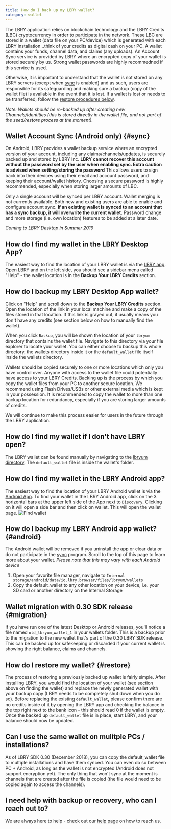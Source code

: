```yaml
---
title: How do I back up my LBRY wallet?
category: wallet
---
```


The LBRY application relies on blockchain technology and the LBRY Credits (LBC) cryptocurrency in order to participate in the network. These LBC are stored in a wallet (data file on your PC/device) which is generated with each LBRY installation...think of your credits as digital cash on your PC. A wallet contains your funds, channel data, and claims (any uploads). An Account Sync service is provided by LBRY where an encrypted copy of your wallet is stored securely by us. Strong wallet passwords are highly recommedned if this service is used. 

Otherwise, it is important to understand that the wallet is not stored on any LBRY servers (except when [sync](#sync) is enabled) and as such, users are responsible for its safeguarding and making sure a backup (copy of the wallet file) is available in the event that it is lost. If a wallet is lost or needs to be transferred, follow the [restore procedures below](#restore).

*Note: Wallets should be re-backed up after creating new Channels/Identities (this is stored directly in the wallet file, and not part of the seed/restore process at the moment).*

## Wallet Account Sync (Android only) {#sync}

On Android, LBRY provides a wallet backup service where an encrypted version of your account, including any claims/channels/updates, is securely backed up and stored by LBRY Inc. **LBRY cannot recover this account without the password set by the user when enabling sync. Extra caution is advised when setting/storing the password** This allows users to sign back into their devices using their email and account password, and keeping their account/wallet history. Choosing a secure password is highly recommended, especially when storing larger amounts of LBC.  

Only a single account will be synced per LBRY account. Wallet merging is not currently available. Both new and existing users are able to enable and configure account sync. **If an existing wallet is synced to an account that has a sync backup, it will overwrite the current wallet.** Password change and more storage (i.e. own location) features to be added at a later date. 

*Coming to LBRY Desktop in Summer 2019*

## How do I find my wallet in the LBRY Desktop App?

The easiest way to find the location of your LBRY wallet is via the [LBRY app](/get).  Open LBRY and on the left side, you should see a sidebar menu called "Help" - the wallet location is in the **Backup Your LBRY Credits** section. 

## How do I backup my LBRY Desktop App wallet?
Click on "Help" and scroll down to the **Backup Your LBRY Credits** section. Open the location of the link in your local machine and make a copy of the files stored in that location. If this link is grayed out, it usually means you don't have any credits (see section below on how to manually find the wallet).

When you click `Backup`, you will be shown the location of your `lbryum` directory that contains the wallet file.  Navigate to this directory via your file explorer to locate your wallet. You can either choose to backup this whole directory, the wallets directory inside it or the `default_wallet` file itself inside the wallets directory.

Wallets should be copied securely to one or more locations which only you have control over. Anyone with access to the wallet file could potentially have access to your LBRY Credits. Backing up is the process by which you copy the wallet files from your PC to another secure location. We recommend using Flash Drives/USBs or other external media which is kept in your possession. It is recommended to copy the wallet to more than one backup location for redundancy, especially if you are storing larger amounts of credits.

We will continue to make this process easier for users in the future through the LBRY application.

## How do I find my wallet if I don't have LBRY open?

The LBRY wallet can be found manually by navigating to the [lbryum directory](/faq/lbry-directories). The `default_wallet` file is inside the wallet's folder.

## How do I find my wallet in the LBRY Android app?

The easiest way to find the location of your LBRY Android wallet is via the [Android App](https://play.google.com/store/apps/details?id=io.lbry.browser). To find your wallet in the LBRY Android app, click on the 3 horizontal bars at the upper left side of the App next to `Discovery`. Clicking on it will open a side bar and then click on wallet. This will open the wallet page.
![Find wallet](https://spee.ch/b3535b68750ad69c48566cb028c67d323d1fdeb9/walli.jpg)

## How do I backup my LBRY Android app wallet? {#android}
The Android wallet will be removed if you uninstall the app or clear data or do not participate in the [sync](#sync) program. Scroll to the top of this page to learn more about your wallet.
*Please note that this may vary with each Android device*
1. Open your favorite file manager, navigate to `Internal storage/android/data/io.lbry.browser/files/lbryum/wallets`
2. Copy the default_wallet to any other location on your device, i.e. your SD card or another directory on the Internal Storage

## Wallet migration with 0.30 SDK release {#migration}

If you have run one of the latest Desktop or Android releases, you'll notice a file named `old_lbryum_wallet_1` in your wallets folder. This is a backup prior to the migration to the new wallet that's part of the 0.30 LBRY SDK release. This can be backed up for safekeeping or discarded if your current wallet is showing the right balance, claims and channels.

## How do I restore my wallet? {#restore}

The process of restoring a previously backed up wallet is fairly simple. After installing LBRY, you would find the location of your wallet (see section above on finding the wallet) and replace the newly generated wallet with your backup copy (LBRY needs to be completely shut down when you do so). Before replacing the existing `default_wallet`, please confirm there are no credits inside of it by opening the LBRY app and checking the balance in the top right next to the bank icon - this should read 0 if the wallet is empty. Once the backed up `default_wallet` file is in place, start LBRY, and your balance should now be updated.

## Can I use the same wallet on mulitple PCs / installations?

As of LBRY SDK 0.30 (December 2018), you can copy the default_wallet file to multiple installations and have them synced. You can even do so between PC + Android, as long as the wallet is not encrypted (Android does not support encryption yet). The only thing that won't sync at the moment is channels that are created after the file is copied (the file would need to be copied again to access the channels).

## I need help with backup or recovery, who can I reach out to?

We are always here to help - check out our [help page](/faq/support) on how to reach us.
